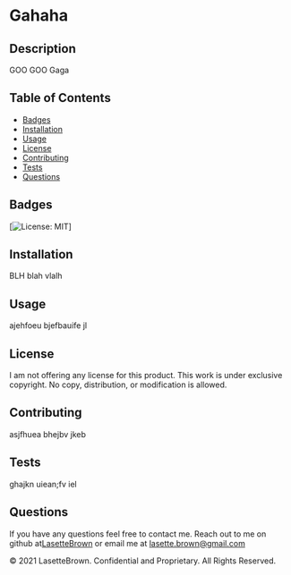 # Gahaha

## Description
        
GOO GOO Gaga
        
## Table of Contents
        
* [Badges](#badges)
* [Installation](#installation)
* [Usage](#usage)
* [License](#license)
* [Contributing](#contributing)
* [Tests](#tests)
* [Questions](#questions)
        
## Badges
        
[![License: MIT](https://img.shields.io/badge/NoLicense-None-red.svg)]
        
        
## Installation
        
BLH blah vlalh
        
## Usage
        
ajehfoeu bjefbauife jl        
        
## License
        
I am not offering any license for this product. This work is under exclusive copyright. No copy, distribution, or modification is allowed.

## Contributing

asjfhuea bhejbv jkeb

## Tests
        
ghajkn uiean;fv iel
        
## Questions

If you have any questions feel free to contact me. Reach out to me on github at[LasetteBrown](https://github.com/LasetteBrown) or email me at [lasette.brown@gmail.com](mailto:lasette.brown@gmail.com)


© 2021 LasetteBrown. Confidential and Proprietary. All Rights Reserved.
